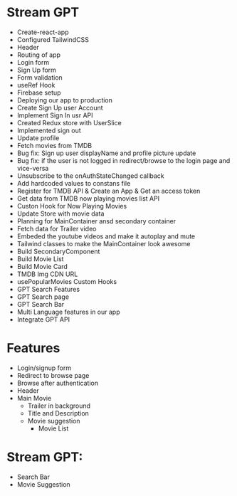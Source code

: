 
# Stream GPT

 - Create-react-app
 - Configured TailwindCSS
 - Header
 - Routing of app
 - Login form
 - Sign Up form
 - Form validation
 - useRef Hook
 - Firebase setup
 - Deploying our app to production
 - Create Sign Up user Account
 - Implement Sign In usr API
 - Created Redux store with UserSlice
 - Implemented sign out
 - Update profile
 - Fetch movies from TMDB
 - Bug fix: Sign up user displayName and profile picture update
 - Bug fix: if the user is not logged in redirect/browse to the login page and vice-versa
 - Unsubscribe to the onAuthStateChanged callback
 - Add hardcoded values to constans file
 - Register for TMDB API & Create an App & Get an access token
 - Get data from TMDB now playing movies list API 
 - Custon Hook for Now Playing Movies
 - Update Store with movie data
 - Planning for MainContainer ansd secondary container
 - Fetch data for Trailer video
 - Embeded the youtube videos and make it autoplay and mute
 - Tailwind classes to make the MainContainer look awesome
 - Build SecondaryComponent
 - Build Movie List
 - Build Movie Card
 - TMDB Img CDN URL
 - usePopularMovies Custom Hooks
 - GPT Search Features
 - GPT Search page
 - GPT Search Bar
 - Multi Language features in our app
 - Integrate GPT API




# Features
  - Login/signup form
  - Redirect to browse page
  - Browse after authentication
  - Header 
  - Main Movie
      - Trailer in background
      - Title and Description
      - Movie suggestion
          - Movie List


# Stream GPT:
   - Search Bar
   - Movie Suggestion
  